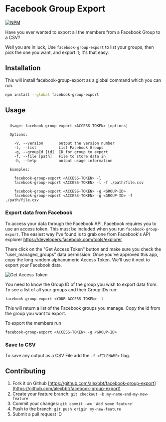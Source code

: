 # Facebook Group Export

[![NPM](https://nodei.co/npm/facebook-group-export.png?compact=true)](https://nodei.co/npm/facebook-group-export/)

Have you ever wanted to export all the members from a Facebook Group to a CSV?

Well you are in luck, Use `facebook-group-export` to list your groups, then pick the one you want, and export it; it's that easy.

## Installation

This will install facebook-group-export as a global command which you can run.

``` bash
npm install --global facebook-group-export
```

## Usage

``` text

  Usage: facebook-group-export <ACCESS-TOKEN> [options]

  Options:

    -V, --version       output the version number
    -l, --list          List Facebook Groups
    -g, --groupId [id]  ID for group to export
    -f, --file [path]   File to store data in
    -h, --help          output usage information

  Examples:

    facebook-group-export <ACCESS-TOKEN> -l
    facebook-group-export <ACCESS-TOKEN> -l -f ./path/file.csv

    facebook-group-export <ACCESS-TOKEN> -g <GROUP-ID>
    facebook-group-export <ACCESS-TOKEN> -g <GROUP-ID> -f ./path/file.csv

```

### Export data from Facebook

To access your data through the Facebook API, Facebook requires you to use an access token. This must be included when you run `facebook-group-export`. The easiest way I've found is to grab one from Facebook's API explorer https://developers.facebook.com/tools/explorer

There click on the "Get Access Token" button and make sure you check the "user_managed_groups" data permission. Once you've approved this app, copy the long random alphanumeric Access Token. We'll use it next to export your Facebook data.

![Get Access Token](https://cloud.githubusercontent.com/assets/7255363/20385186/50e94bde-ac6b-11e6-954f-58292223b5fd.png)

You need to know the Group ID of the group you wish to export data from. To see a list of all your groups and their Group IDs run:

`facebook-group-export <YOUR-ACCESS-TOKEN> -l`

This will return a list of the Facebook groups you manage.
Copy the id from the group you want to export.

To export the members run

`facebook-group-export <ACCESS-TOKEN> -g <GROUP-ID>`

### Save to CSV

To save any output as a CSV File add the `-f <FILENAME>` flag.

## Contributing

1. Fork it on Github [https://github.com/alexbbt/facebook-group-export](https://github.com/alexbbt/facebook-group-export)
2. Create your feature branch: `git checkout -b my-name-and-my-new-feature`
3. Commit your changes: `git commit -am 'Add some feature'`
4. Push to the branch: `git push origin my-new-feature`
5. Submit a pull request :D
